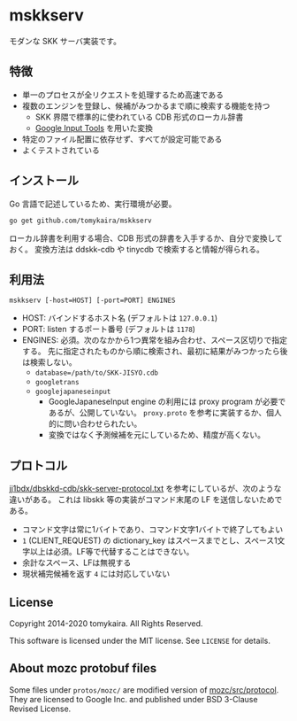 # mskkserv

モダンな SKK サーバ実装です。

## 特徴

- 単一のプロセスが全リクエストを処理するため高速である
- 複数のエンジンを登録し、候補がみつかるまで順に検索する機能を持つ
    - SKK 界隈で標準的に使われている CDB 形式のローカル辞書
    - [Google Input Tools](http://www.google.com/inputtools/) を用いた変換
- 特定のファイル配置に依存せず、すべてが設定可能である
- よくテストされている

## インストール

Go 言語で記述しているため、実行環境が必要。

```
go get github.com/tomykaira/mskkserv
```

ローカル辞書を利用する場合、CDB 形式の辞書を入手するか、自分で変換しておく。
変換方法は ddskk-cdb や tinycdb で検索すると情報が得られる。

## 利用法

```
mskkserv [-host=HOST] [-port=PORT] ENGINES
```

- HOST: バインドするホスト名 (デフォルトは `127.0.0.1`)
- PORT: listen するポート番号 (デフォルトは `1178`)
- ENGINES: 必須。次のなかから1つ異常を組み合わせ、スペース区切りで指定する。
  先に指定されたものから順に検索され、最初に結果がみつかったら後は検索しない。
    - `database=/path/to/SKK-JISYO.cdb`
    - `googletrans`
    - `googlejapaneseinput`
      - GoogleJapaneseInput engine の利用には proxy program が必要であるが、公開していない。 `proxy.proto` を参考に実装するか、個人的に問い合わせられたい。
      - 変換ではなく予測候補を元にしているため、精度が高くない。

## プロトコル

[jj1bdx/dbskkd-cdb/skk-server-protocol.txt](https://github.com/jj1bdx/dbskkd-cdb/blob/master/skk-server-protocol.txt) を参考にしているが、次のような違いがある。
これは libskk 等の実装がコマンド末尾の LF を送信しないためである。

- コマンド文字は常に1バイトであり、コマンド文字1バイトで終了してもよい
- `1` (CLIENT_REQUEST) の dictionary_key はスペースまでとし、スペース1文字以上は必須。LF等で代替することはできない。
- 余計なスペース、LFは無視する
- 現状補完候補を返す `4` には対応していない

## License

Copyright 2014-2020 tomykaira. All Rights Reserved.

This software is licensed under the MIT license.
See `LICENSE` for details.

## About mozc protobuf files

Some files under `protos/mozc/` are modified version of [mozc/src/protocol](https://github.com/google/mozc/tree/master/src/protocol).
They are licensed to Google Inc. and published under BSD 3-Clause Revised License.
